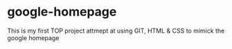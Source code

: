 # google-homepage
This is my first TOP project attmept at using GIT, HTML & CSS to mimick the google homepage